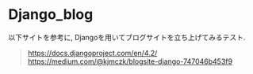 # Django_blog
以下サイトを参考に, Djangoを用いてブログサイトを立ち上げてみるテスト.<br>

> https://docs.djangoproject.com/en/4.2/
> https://medium.com/@kjmczk/blogsite-django-747046b453f9

